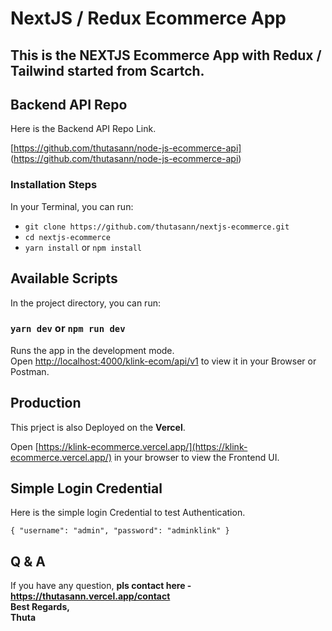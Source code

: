 # NextJS / Redux Ecommerce App

## This is the NEXTJS Ecommerce App with Redux / Tailwind started from Scartch.

## Backend API Repo

Here is the Backend API Repo Link.

[https://github.com/thutasann/node-js-ecommerce-api] (https://github.com/thutasann/node-js-ecommerce-api)

### Installation Steps

In your Terminal, you can run:

- `git clone https://github.com/thutasann/nextjs-ecommerce.git`
- `cd nextjs-ecommerce`
- `yarn install` or `npm install`


## Available Scripts

In the project directory, you can run:

### `yarn dev` or `npm run dev`

Runs the app in the development mode.\
Open [http://localhost:4000/klink-ecom/api/v1](http://localhost:4000/klink-ecom/api/v1) to view it in your Browser or Postman.

## Production

This prject is also Deployed on the <b>Vercel</b>.

Open [https://klink-ecommerce.vercel.app/](https://klink-ecommerce.vercel.app/) in your browser to view the Frontend UI.

## Simple Login Credential

Here is the simple login Credential to test Authentication.

`{
	"username": "admin",
	"password": "adminklink"
}
`

## Q & A

If you have any question, <b>pls contact here - https://thutasann.vercel.app/contact </b>\
<b>Best Regards,</b>\
<b>Thuta</b>

